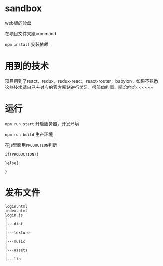 # sandbox

web版的沙盘

在项目文件夹跑command

<code>npm install</code>  安装依赖

# 用到的技术

项目用到了react，redux，redux-react，react-router，babylon。如果不熟悉这些技术请自己去对应的官方网站进行学习。很简单的啊，啊哈哈哈~~~~~~

# 运行

<code>npm run start</code> 开启服务器，开发环境

<code>npm run build</code> 生产环境

在js里面用<code>PRODUCTION</code>判断

    if(PRODUCTION){

    }else{

    }

# 发布文件
    login.html
    index.html
    login.js
    |
    |---dist
    |
    |---texture
    |
    |---music
    |
    |---assets
    |
    |---lib